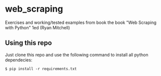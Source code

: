 # web_scraping

Exercises and working/tested examples from book the book "Web Scraping with Python" 1ed (Ryan Mitchell)

## Using this repo
Just clone this repo and use the following command to install all python dependecies:

```
$ pip install -r requirements.txt
```
